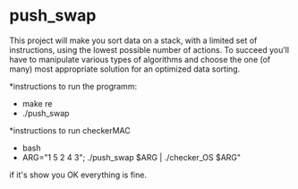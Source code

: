 # push_swap
This project will make you sort data on a stack, with a limited set of instructions, using
the lowest possible number of actions. To succeed you’ll have to manipulate various types of algorithms and choose the one (of many) most appropriate solution for an optimized data sorting.

*instructions to run the programm:
- make re
- ./push_swap <arguments>

*instructions to run checkerMAC

- bash
- ARG="1 5 2 4 3"; ./push_swap $ARG | ./checker_OS $ARG"

if it's show you OK everything is fine.
